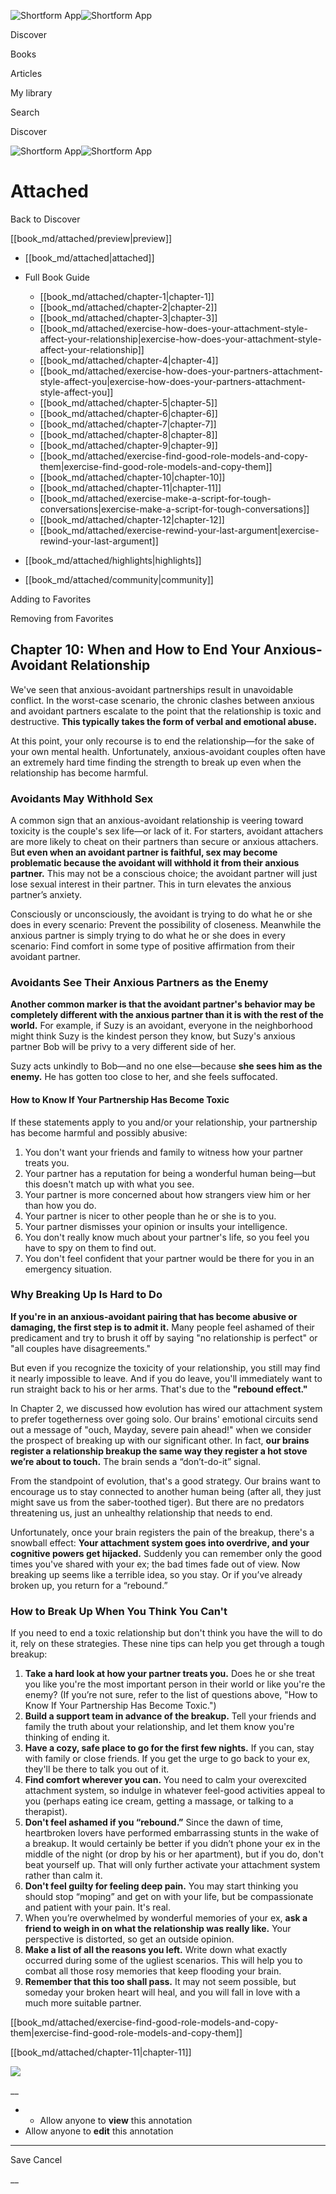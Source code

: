 ![Shortform App](/img/logo.36a2399e.svg)![Shortform App](/img/logo-dark.70c1b072.svg)

Discover

Books

Articles

My library

Search

Discover

![Shortform App](/img/logo.36a2399e.svg)![Shortform App](/img/logo-dark.70c1b072.svg)

# Attached

Back to Discover

[[book_md/attached/preview|preview]]

  * [[book_md/attached|attached]]
  * Full Book Guide

    * [[book_md/attached/chapter-1|chapter-1]]
    * [[book_md/attached/chapter-2|chapter-2]]
    * [[book_md/attached/chapter-3|chapter-3]]
    * [[book_md/attached/exercise-how-does-your-attachment-style-affect-your-relationship|exercise-how-does-your-attachment-style-affect-your-relationship]]
    * [[book_md/attached/chapter-4|chapter-4]]
    * [[book_md/attached/exercise-how-does-your-partners-attachment-style-affect-you|exercise-how-does-your-partners-attachment-style-affect-you]]
    * [[book_md/attached/chapter-5|chapter-5]]
    * [[book_md/attached/chapter-6|chapter-6]]
    * [[book_md/attached/chapter-7|chapter-7]]
    * [[book_md/attached/chapter-8|chapter-8]]
    * [[book_md/attached/chapter-9|chapter-9]]
    * [[book_md/attached/exercise-find-good-role-models-and-copy-them|exercise-find-good-role-models-and-copy-them]]
    * [[book_md/attached/chapter-10|chapter-10]]
    * [[book_md/attached/chapter-11|chapter-11]]
    * [[book_md/attached/exercise-make-a-script-for-tough-conversations|exercise-make-a-script-for-tough-conversations]]
    * [[book_md/attached/chapter-12|chapter-12]]
    * [[book_md/attached/exercise-rewind-your-last-argument|exercise-rewind-your-last-argument]]
  * [[book_md/attached/highlights|highlights]]
  * [[book_md/attached/community|community]]



Adding to Favorites 

Removing from Favorites 

## Chapter 10: When and How to End Your Anxious-Avoidant Relationship

We've seen that anxious-avoidant partnerships result in unavoidable conflict. In the worst-case scenario, the chronic clashes between anxious and avoidant partners escalate to the point that the relationship is toxic and destructive. **This typically takes the form of verbal and emotional abuse.**

At this point, your only recourse is to end the relationship—for the sake of your own mental health. Unfortunately, anxious-avoidant couples often have an extremely hard time finding the strength to break up even when the relationship has become harmful.

### Avoidants May Withhold Sex

A common sign that an anxious-avoidant relationship is veering toward toxicity is the couple's sex life—or lack of it. For starters, avoidant attachers are more likely to cheat on their partners than secure or anxious attachers. B**ut even when an avoidant partner is faithful, sex may become problematic because the avoidant will withhold it from their anxious partner.** This may not be a conscious choice; the avoidant partner will just lose sexual interest in their partner. This in turn elevates the anxious partner’s anxiety.

Consciously or unconsciously, the avoidant is trying to do what he or she does in every scenario: Prevent the possibility of closeness. Meanwhile the anxious partner is simply trying to do what he or she does in every scenario: Find comfort in some type of positive affirmation from their avoidant partner.

### Avoidants See Their Anxious Partners as the Enemy

**Another common marker is that the avoidant partner's behavior may be completely different with the anxious partner than it is with the rest of the world.** For example, if Suzy is an avoidant, everyone in the neighborhood might think Suzy is the kindest person they know, but Suzy's anxious partner Bob will be privy to a very different side of her.

Suzy acts unkindly to Bob—and no one else—because **she sees him as the enemy.** He has gotten too close to her, and she feels suffocated.

#### How to Know If Your Partnership Has Become Toxic

If these statements apply to you and/or your relationship, your partnership has become harmful and possibly abusive:

  1. You don't want your friends and family to witness how your partner treats you. 
  2. Your partner has a reputation for being a wonderful human being—but this doesn't match up with what you see.
  3. Your partner is more concerned about how strangers view him or her than how you do.
  4. Your partner is nicer to other people than he or she is to you. 
  5. Your partner dismisses your opinion or insults your intelligence.
  6. You don't really know much about your partner's life, so you feel you have to spy on them to find out. 
  7. You don't feel confident that your partner would be there for you in an emergency situation. 



### Why Breaking Up Is Hard to Do

**If you're in an anxious-avoidant pairing that has become abusive or damaging, the first step is to admit it.** Many people feel ashamed of their predicament and try to brush it off by saying "no relationship is perfect" or "all couples have disagreements."

But even if you recognize the toxicity of your relationship, you still may find it nearly impossible to leave. And if you do leave, you'll immediately want to run straight back to his or her arms. That's due to the **"rebound effect."**

In Chapter 2, we discussed how evolution has wired our attachment system to prefer togetherness over going solo. Our brains' emotional circuits send out a message of "ouch, Mayday, severe pain ahead!" when we consider the prospect of breaking up with our significant other. In fact, **our brains register a relationship breakup the same way they register a hot stove we’re about to touch.** The brain sends a “don’t-do-it” signal.

From the standpoint of evolution, that's a good strategy. Our brains want to encourage us to stay connected to another human being (after all, they just might save us from the saber-toothed tiger). But there are no predators threatening us, just an unhealthy relationship that needs to end.

Unfortunately, once your brain registers the pain of the breakup, there's a snowball effect: **Your attachment system goes into overdrive, and your cognitive powers get hijacked.** Suddenly you can remember only the good times you've shared with your ex; the bad times fade out of view. Now breaking up seems like a terrible idea, so you stay. Or if you’ve already broken up, you return for a “rebound.”

### How to Break Up When You Think You Can't

If you need to end a toxic relationship but don't think you have the will to do it, rely on these strategies. These nine tips can help you get through a tough breakup:

  1. **Take a hard look at how your partner treats you.** Does he or she treat you like you're the most important person in their world or like you're the enemy? (If you’re not sure, refer to the list of questions above, "How to Know If Your Partnership Has Become Toxic.") 
  2. **Build a support team in advance of the breakup.** Tell your friends and family the truth about your relationship, and let them know you're thinking of ending it. 
  3. **Have a cozy, safe place to go for the first few nights.** If you can, stay with family or close friends. If you get the urge to go back to your ex, they'll be there to talk you out of it. 
  4. **Find comfort wherever you can.** You need to calm your overexcited attachment system, so indulge in whatever feel-good activities appeal to you (perhaps eating ice cream, getting a massage, or talking to a therapist). 
  5. **Don't feel ashamed if you “rebound.”** Since the dawn of time, heartbroken lovers have performed embarrassing stunts in the wake of a breakup. It would certainly be better if you didn’t phone your ex in the middle of the night (or drop by his or her apartment), but if you do, don't beat yourself up. That will only further activate your attachment system rather than calm it. 
  6. **Don't feel guilty for feeling deep pain.** You may start thinking you should stop “moping” and get on with your life, but be compassionate and patient with your pain. It's real. 
  7. When you’re overwhelmed by wonderful memories of your ex, **ask a friend to weigh in on what the relationship was really like.** Your perspective is distorted, so get an outside opinion. 
  8. **Make a list of all the reasons you left.** Write down what exactly occurred during some of the ugliest scenarios. This will help you to combat all those rosy memories that keep flooding your brain. 
  9. **Remember that this too shall pass.** It may not seem possible, but someday your broken heart will heal, and you will fall in love with a much more suitable partner. 



[[book_md/attached/exercise-find-good-role-models-and-copy-them|exercise-find-good-role-models-and-copy-them]]

[[book_md/attached/chapter-11|chapter-11]]

![](https://bat.bing.com/action/0?ti=56018282&Ver=2&mid=5f0c6e01-b58a-407e-83b4-d99d7380a9a3&sid=201ffde0635411ee902411d77b750559&vid=20202bf0635411ee9ac03f2e618b0b9f&vids=0&msclkid=N&pi=0&lg=en-US&sw=800&sh=600&sc=24&nwd=1&tl=Shortform%20%7C%20Book&p=https%3A%2F%2Fwww.shortform.com%2Fapp%2Fbook%2Fattached%2Fchapter-10&r=&lt=324&evt=pageLoad&sv=1&rn=490162)

__

  *   * Allow anyone to **view** this annotation
  * Allow anyone to **edit** this annotation



* * *

Save Cancel

__



